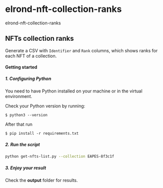 # elrond-nft-collection-ranks
elrond-nft-collection-ranks

## NFTs collection ranks
Generate a CSV with `Identifier` and `Rank` columns, which shows ranks for each NFT of a collection.


#### Getting started
##### 1. Configuring Python
You need to have Python installed on your machine or in the virtual environment.

Check your Python version by running:

```shell
$ python3 --version
```

After that run

```shell
$ pip install -r requirements.txt
```

##### 2. Run the script

```bash
python get-nfts-list.py --collection EAPES-8f3c1f
```


##### 3. Enjoy your result

Check the **output** folder for results.